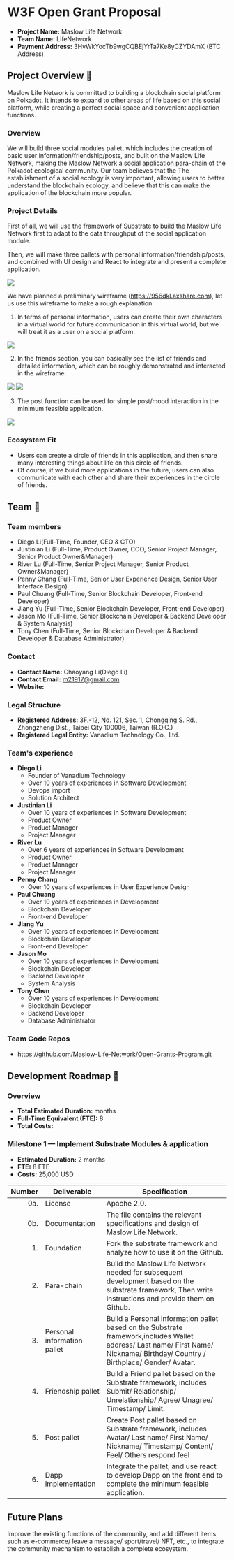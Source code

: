 # W3F Open Grant Proposal

* **Project Name:** Maslow Life Network
* **Team Name:** LifeNetwork
* **Payment Address:** 3HvWkYocTb9wgCQBEjYrTa7Ke8yCZYDAmX  (BTC Address)

## Project Overview :page_facing_up: 

Maslow Life Network is committed to building a blockchain social platform on Polkadot. It intends to expand to other areas of life based on this social platform, while creating a perfect social space and convenient application functions.

### Overview

We will build three social modules pallet, which includes the creation of basic user information/friendship/posts, and built on the Maslow Life Network, making the Maslow Network a social application para-chain of the Polkadot ecological community. Our team believes that the The establishment of a social ecology is very important, allowing users to better understand the blockchain ecology, and believe that this can make the application of the blockchain more popular.

### Project Details 

First of all, we will use the framework of Substrate to build the Maslow Life Network first to adapt to the data throughput of the social application module.

Then, we will make three pallets with personal information/friendship/posts, and combined with UI design and React to integrate and present a complete application.

![](https://i.imgur.com/Fj7htSo.png)

We have planned a preliminary wireframe (https://956dkl.axshare.com), let us use this wireframe to make a rough explanation.

1. In terms of personal information, users can create their own characters in a virtual world for future communication in this virtual world, but we will treat it as a user on a social platform.

![](https://i.imgur.com/Tx4YBPG.png)

2. In the friends section, you can basically see the list of friends and detailed information, which can be roughly demonstrated and interacted in the wireframe.

![](https://i.imgur.com/cC0ZMPS.png)
![](https://i.imgur.com/0Tk5kjQ.png)

3. The post function can be used for simple post/mood interaction in the minimum feasible application.

![](https://i.imgur.com/iVdeB2h.png)


### Ecosystem Fit 

* Users can create a circle of friends in this application, and then share many interesting things about life on this circle of friends.
* Of course, if we build more applications in the future, users can also communicate with each other and share their experiences in the circle of friends.


## Team :busts_in_silhouette:

### Team members
* Diego Li(Full-Time, Founder, CEO & CTO)
* Justinian Li (Full-Time, Product Owner, COO, Senior Project Manager, Senior Product Owner&Manager)
* River Lu (Full-Time, Senior Project Manager, Senior Product Owner&Manager)
* Penny Chang (Full-Time, Senior User Experience Design, Senior User Interface Design)
* Paul Chuang (Full-Time, Senior Blockchain Developer, Front-end Developer)
* Jiang Yu (Full-Time, Senior Blockchain Developer, Front-end Developer)
* Jason Mo (Full-Time, Senior Blockchain Developer & Backend Developer & System Analysis)
* Tony Chen (Full-Time, Senior Blockchain Developer & Backend Developer & Database Administrator)

### Contact
* **Contact Name:** Chaoyang Li(Diego Li)
* **Contact Email:** m21917@gmail.com
* **Website:**

### Legal Structure 
* **Registered Address:** 3F.-12, No. 121, Sec. 1, Chongqing S. Rd., Zhongzheng Dist., Taipei City 100006, Taiwan (R.O.C.)
* **Registered Legal Entity:** Vanadium Technology Co., Ltd.

### Team's experience
* **Diego Li**
  * Founder of Vanadium Technology
  * Over 10 years of experiences in Software Development
  * Devops import 
  * Solution Architect 
* **Justinian Li** 
  * Over 10 years of experiences in Software Development
  * Product Owner
  * Product Manager
  * Project Manager
* **River Lu**
  * Over 6 years of experiences in Software Development
  * Product Owner
  * Product Manager
  * Project Manager 
* **Penny Chang**
  * Over 10 years of experiences in User Experience Design
* **Paul Chuang**
  * Over 10 years of experiences in Development 
  * Blockchain Developer
  * Front-end Developer
* **Jiang Yu**
  * Over 10 years of experiences in Development
  * Blockchain Developer
  * Front-end Developer
* **Jason Mo** 
  * Over 10 years of experiences in Development
  * Blockchain Developer
  * Backend Developer
  * System Analysis
* **Tony Chen**
  * Over 10 years of experiences in Development
  * Blockchain Developer
  * Backend Developer
  * Database Administrator
  
### Team Code Repos
* https://github.com/Maslow-Life-Network/Open-Grants-Program.git

## Development Roadmap :nut_and_bolt: 
### Overview
* **Total Estimated Duration:**  months
* **Full-Time Equivalent (FTE):** 8
* **Total Costs:** 

### Milestone 1  — Implement Substrate Modules & application
* **Estimated Duration:** 2 months
* **FTE:**  8 FTE
* **Costs:** 25,000 USD
  
| Number | Deliverable | Specification |
| -----: | ----------- | ------------- |
| 0a. | License | Apache 2.0.|
| 0b. | Documentation | The file contains the relevant specifications and design of Maslow Life Network.|
| 1. | Foundation | Fork the substrate framework and analyze how to use it on the Github.|
| 2. | Para-chain | Build the Maslow Life Network needed for subsequent development based on the substrate framework, Then write instructions and provide them on Github.|
| 3. | Personal information pallet | Build a Personal information pallet based on the Substrate framework,includes Wallet address/ Last name/ First Name/ Nickname/ Birthday/ Country / Birthplace/ Gender/ Avatar.|
| 4. | Friendship pallet | Build a Friend pallet based on the Substrate framework, includes Submit/ Relationship/ Unrelationship/ Agree/ Unagree/ Timestamp/ Limit.|
| 5. | Post pallet | Create Post pallet based on Substrate framework, includes Avatar/ Last name/ First Name/ Nickname/ Timestamp/ Content/ Feel/ Others respond feel|
| 6. | Dapp implementation | Integrate the pallet, and use react to develop Dapp on the front end to complete the minimum feasible application.| 

## Future Plans

Improve the existing functions of the community, and add different items such as e-commerce/ leave a message/ sport/travel/ NFT, etc., to integrate the community mechanism to establish a complete ecosystem.
